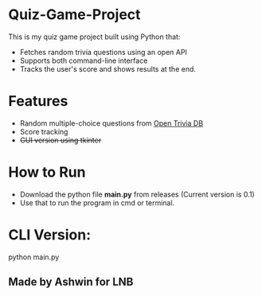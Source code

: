 # Quiz-Game-Project
This is my quiz game project built using Python that:
- Fetches random trivia questions using an open API
- Supports both command-line interface
- Tracks the user's score and shows results at the end.

# Features
- Random multiple-choice questions from [Open Trivia DB](https://opentdb.com/)
- Score tracking
- ~~GUI version using tkinter~~

# How to Run
- Download the python file **main.py** from releases (Current version is 0.1)
- Use that to run the program in cmd or terminal.

# CLI Version:
python main.py

## Made by Ashwin for LNB 
